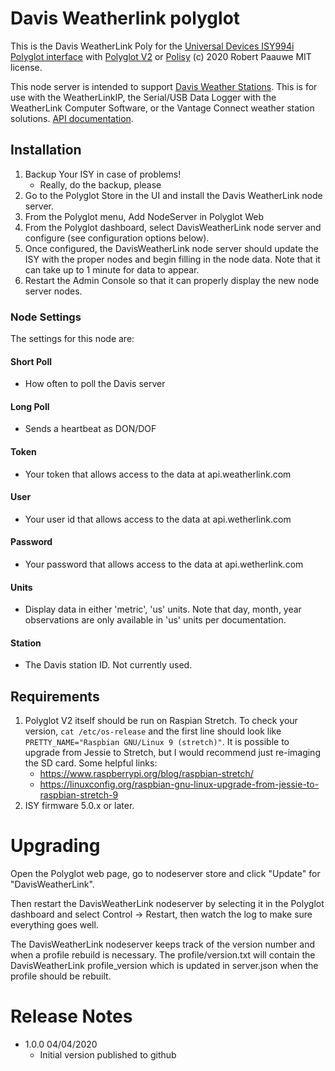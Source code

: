 
# Davis Weatherlink polyglot

This is the Davis WeatherLink Poly for the [Universal Devices ISY994i](https://www.universal-devices.com/residential/ISY) [Polyglot interface](http://www.universal-devices.com/developers/polyglot/docs/) with  [Polyglot V2](https://github.com/Einstein42/udi-polyglotv2) or [Polisy](https://www.universal-devices.com/product/polisy/)
(c) 2020 Robert Paauwe
MIT license.

This node server is intended to support [Davis Weather Stations](http://www.davisinstruments.com/).  This is for use with the WeatherLinkIP, the Serial/USB Data Logger with the WeatherLink Computer Software, or the Vantage Connect weather station solutions.  [API documentation](https://www.weatherlink.com/static/docs/APIdocumentation.pdf). 

## Installation

1. Backup Your ISY in case of problems!
   * Really, do the backup, please
2. Go to the Polyglot Store in the UI and install the Davis WeatherLink node server.
3. From the Polyglot menu, Add NodeServer in Polyglot Web
4. From the Polyglot dashboard, select DavisWeatherLink node server and configure (see configuration options below).
5. Once configured, the DavisWeatherLink node server should update the ISY with the proper nodes and begin filling in the node data. Note that it can take up to 1 minute for data to appear.
6. Restart the Admin Console so that it can properly display the new node server nodes.

### Node Settings
The settings for this node are:

#### Short Poll
   * How often to poll the Davis server
#### Long Poll
   * Sends a heartbeat as DON/DOF
#### Token
   * Your token that allows access to the data at api.weatherlink.com
#### User
   * Your user id that allows access to the data at api.wetherlink.com
#### Password
   * Your password that allows access to the data at api.wetherlink.com
#### Units
   * Display data in either 'metric', 'us' units. Note that day, month, year observations are only available in 'us' units per documentation.
#### Station
   * The Davis station ID. Not currently used.


## Requirements

1. Polyglot V2 itself should be run on Raspian Stretch.
  To check your version, ```cat /etc/os-release``` and the first line should look like
  ```PRETTY_NAME="Raspbian GNU/Linux 9 (stretch)"```. It is possible to upgrade from Jessie to
  Stretch, but I would recommend just re-imaging the SD card.  Some helpful links:
   * https://www.raspberrypi.org/blog/raspbian-stretch/
   * https://linuxconfig.org/raspbian-gnu-linux-upgrade-from-jessie-to-raspbian-stretch-9
2. ISY firmware 5.0.x or later.

# Upgrading

Open the Polyglot web page, go to nodeserver store and click "Update" for "DavisWeatherLink".

Then restart the DavisWeatherLink nodeserver by selecting it in the Polyglot dashboard and select Control -> Restart, then watch the log to make sure everything goes well.

The DavisWeatherLink nodeserver keeps track of the version number and when a profile rebuild is necessary.  The profile/version.txt will contain the DavisWeatherLink profile_version which is updated in server.json when the profile should be rebuilt.

# Release Notes

- 1.0.0 04/04/2020
   - Initial version published to github
